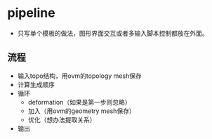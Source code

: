 # pipeline

- 只写单个模板的做法，图形界面交互或者多输入脚本控制都放在外面。

## 流程

- 输入topo结构，用ovm的topology mesh保存
- 计算生成顺序
- 循环
  - deformation（如果是第一步则忽略）
  - 加入（用ovm的geometry mesh保存）
  - 优化（想办法提取关系）
- 输出
